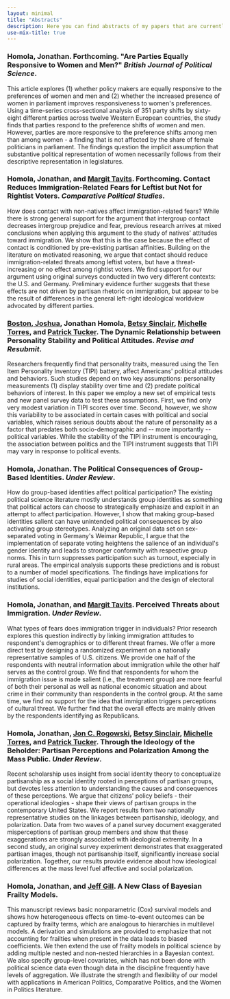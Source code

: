 ```yaml
---
layout: minimal
title: "Abstracts"
description: Here you can find abstracts of my papers that are currently under review or work in progress.
use-mix-title: true
---
```


### <a name="responsiveness"></a>Homola, Jonathan. Forthcoming. "Are Parties Equally Responsive to Women and Men?" *British Journal of Political Science*.
This article explores (1) whether policy makers are equally responsive to the preferences of women and men and (2) whether the increased presence of women in parliament improves responsiveness to women's preferences. Using a time-series cross-sectional analysis of 351 party shifts by sixty-eight different parties across twelve Western European countries, the study finds that parties respond to the preference shifts of women and men. However, parties are more responsive to the preference shifts among men than among women - a finding that is not affected by the share of female politicians in parliament. The findings question the implicit assumption that substantive political representation of women necessarily follows from their descriptive representation in legislatures.

### <a name="contact"></a>Homola, Jonathan, and <a href="http://pages.wustl.edu/tavits" target="_blank">Margit Tavits</a>. Forthcoming. Contact Reduces Immigration-Related Fears for Leftist but Not for Rightist Voters. *Comparative Political Studies*.
How does contact with non-natives affect immigration-related fears? While there is strong general support for the argument that intergroup contact decreases intergroup prejudice and fear, previous research arrives at mixed conclusions when applying this argument to the study of natives' attitudes toward immigration. We show that this is the case because the effect of contact is conditioned by pre-existing partisan affinities. Building on the literature on motivated reasoning, we argue that contact should reduce immigration-related threats among leftist voters, but have a threat-increasing or no effect among rightist voters. We find support for our argument using original surveys conducted in two very different contexts: the U.S. and Germany. Preliminary evidence further suggests that these effects are not driven by partisan rhetoric on immigration, but appear to be the result of differences in the general left-right ideological worldview advocated by different parties.

### <a name="tipi"></a><a href="http://joshuaboston.com/" target="_blank">Boston, Joshua</a>, Jonathan Homola, <a href="https://pages.wustl.edu/betsysinclair" target="_blank">Betsy Sinclair</a>, <a href="http://smtorres.org" target="_blank">Michelle Torres</a>, and <a href="https://graduate.artsci.wustl.edu/ptucker" target="_blank">Patrick Tucker</a>. The Dynamic Relationship between Personality Stability and Political Attitudes. *Revise and Resubmit*.
Researchers frequently find that personality traits, measured using the Ten Item Personality Inventory (TIPI) battery, affect Americans' political attitudes and behaviors. Such studies depend on two key assumptions: personality measurements (1) display stability over time and (2) predate political behaviors of interest. In this paper we employ a new set of empirical tests and new panel survey data to test these assumptions. First, we find only very modest variation in TIPI scores over time. Second, however, we show this variability to be associated in certain cases with political and social variables, which raises serious doubts about the nature of personality as a factor that predates both socio-demographic and -- more importantly -- political variables. While the stability of the TIPI instrument is encouraging, the association between politics and the TIPI instrument suggests that TIPI may vary in response to political events.

### <a name="separate"></a>Homola, Jonathan. The Political Consequences of Group-Based Identities. *Under Review*.
How do group-based identities affect political participation? The existing political science literature mostly understands group identities as something that political actors can choose to strategically emphasize and exploit in an attempt to affect participation. However, I show that making group-based identities salient can have unintended political consequences by also activating group stereotypes. Analyzing an original data set on sex-separated voting in Germany's Weimar Republic, I argue that the implementation of separate voting heightens the salience of an individual's gender identity and leads to stronger conformity with respective group norms. This in turn suppresses participation such as turnout, especially in rural areas. The empirical analysis supports these predictions and is robust to a number of model specifications. The findings have implications for studies of social identities, equal participation and the design of electoral institutions.

### <a name="threats"></a>Homola, Jonathan, and <a href="http://pages.wustl.edu/tavits" target="_blank">Margit Tavits</a>. Perceived Threats about Immigration. *Under Review*.
What types of fears does immigration trigger in individuals? Prior research explores this question indirectly by linking immigration attitudes to respondent's demographics or to different threat frames. We offer a more direct test by designing a randomized experiment on a nationally representative samples of U.S. citizens. We provide one half of the respondents with neutral information about immigration while the other half serves as the control group. We find that respondents for whom the immigration issue is made salient (i.e., the treatment group) are more fearful of both their personal as well as national economic situation and about crime in their community than respondents in the control group. At the same time, we find no support for the idea that immigration triggers perceptions of cultural threat. We further find that the overall effects are mainly driven by the respondents identifying as Republicans.

### <a name="ideology"></a>Homola, Jonathan, <a href="http://scholar.harvard.edu/rogowski" target="_blank">Jon C. Rogowski</a>, <a href="https://pages.wustl.edu/betsysinclair" target="_blank">Betsy Sinclair</a>, <a href="http://smtorres.org" target="_blank">Michelle Torres</a>, and <a href="https://graduate.artsci.wustl.edu/ptucker" target="_blank">Patrick Tucker</a>. Through the Ideology of the Beholder: Partisan Perceptions and Polarization Among the Mass Public. *Under Review*.
Recent scholarship uses insight from social identity theory to conceptualize partisanship as a social identity rooted in perceptions of partisan groups, but devotes less attention to understanding the causes and consequences of these perceptions. We argue that citizens' policy beliefs - their operational ideologies - shape their views of partisan groups in the contemporary United States. We report results from two nationally representative studies on the linkages between partisanship, ideology, and polarization. Data from two waves of a panel survey document exaggerated misperceptions of partisan group members and show that these exaggerations are strongly associated with ideological extremity. In a second study, an original survey experiment demonstrates that exaggerated partisan images, though not partisanship itself, significantly increase social polarization. Together, our results provide evidence about how ideological differences at the mass level fuel affective and social polarization.

### <a name="frailty"></a>Homola, Jonathan, and <a href="http://jeffgill.org/" target="_blank">Jeff Gill</a>. A New Class of Bayesian Frailty Models.
This manuscript reviews basic nonparametric (Cox) survival models and shows how heterogeneous effects on time-to-event outcomes can be captured by frailty terms, which are analogous to hierarchies in multilevel models. A derivation and simulations are provided to emphasize that not accounting for frailties when present in the data leads to biased coefficients. We then extend the use of frailty models in political science by adding multiple nested and non-nested hierarchies in a Bayesian context. We also specify group-level covariates, which has not been done with political science data even though data in the discipline frequently have levels of aggregation. We illustrate the strength and flexibility of our model with applications in American Politics, Comparative Politics, and the Women in Politics literature.
